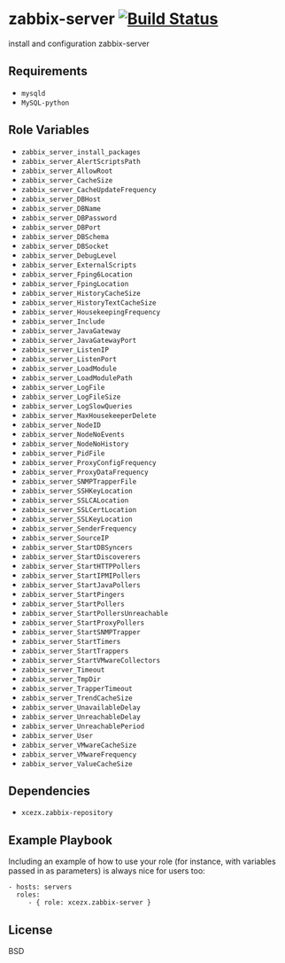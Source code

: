 zabbix-server [![Build Status](https://travis-ci.org/xcezx/ansible-zabbix-server.svg)](https://travis-ci.org/xcezx/ansible-zabbix-server)
========

install and configuration zabbix-server

Requirements
------------

- `mysqld`
- `MySQL-python`

Role Variables
--------------

- `zabbix_server_install_packages`
- `zabbix_server_AlertScriptsPath`
- `zabbix_server_AllowRoot`
- `zabbix_server_CacheSize`
- `zabbix_server_CacheUpdateFrequency`
- `zabbix_server_DBHost`
- `zabbix_server_DBName`
- `zabbix_server_DBPassword`
- `zabbix_server_DBPort`
- `zabbix_server_DBSchema`
- `zabbix_server_DBSocket`
- `zabbix_server_DebugLevel`
- `zabbix_server_ExternalScripts`
- `zabbix_server_Fping6Location`
- `zabbix_server_FpingLocation`
- `zabbix_server_HistoryCacheSize`
- `zabbix_server_HistoryTextCacheSize`
- `zabbix_server_HousekeepingFrequency`
- `zabbix_server_Include`
- `zabbix_server_JavaGateway`
- `zabbix_server_JavaGatewayPort`
- `zabbix_server_ListenIP`
- `zabbix_server_ListenPort`
- `zabbix_server_LoadModule`
- `zabbix_server_LoadModulePath`
- `zabbix_server_LogFile`
- `zabbix_server_LogFileSize`
- `zabbix_server_LogSlowQueries`
- `zabbix_server_MaxHousekeeperDelete`
- `zabbix_server_NodeID`
- `zabbix_server_NodeNoEvents`
- `zabbix_server_NodeNoHistory`
- `zabbix_server_PidFile`
- `zabbix_server_ProxyConfigFrequency`
- `zabbix_server_ProxyDataFrequency`
- `zabbix_server_SNMPTrapperFile`
- `zabbix_server_SSHKeyLocation`
- `zabbix_server_SSLCALocation`
- `zabbix_server_SSLCertLocation`
- `zabbix_server_SSLKeyLocation`
- `zabbix_server_SenderFrequency`
- `zabbix_server_SourceIP`
- `zabbix_server_StartDBSyncers`
- `zabbix_server_StartDiscoverers`
- `zabbix_server_StartHTTPPollers`
- `zabbix_server_StartIPMIPollers`
- `zabbix_server_StartJavaPollers`
- `zabbix_server_StartPingers`
- `zabbix_server_StartPollers`
- `zabbix_server_StartPollersUnreachable`
- `zabbix_server_StartProxyPollers`
- `zabbix_server_StartSNMPTrapper`
- `zabbix_server_StartTimers`
- `zabbix_server_StartTrappers`
- `zabbix_server_StartVMwareCollectors`
- `zabbix_server_Timeout`
- `zabbix_server_TmpDir`
- `zabbix_server_TrapperTimeout`
- `zabbix_server_TrendCacheSize`
- `zabbix_server_UnavailableDelay`
- `zabbix_server_UnreachableDelay`
- `zabbix_server_UnreachablePeriod`
- `zabbix_server_User`
- `zabbix_server_VMwareCacheSize`
- `zabbix_server_VMwareFrequency`
- `zabbix_server_ValueCacheSize`

Dependencies
------------

- `xcezx.zabbix-repository`

Example Playbook
-------------------------

Including an example of how to use your role (for instance, with variables passed in as parameters) is always nice for users too:

    - hosts: servers
      roles:
         - { role: xcezx.zabbix-server }

License
-------

BSD
